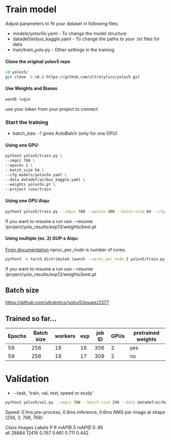 # Train model 

Adjust parameters to fit your dataset in following files:
* models/yolov5n.yaml - To change the model structure
* datadef/airbus_kaggle.yaml - To change the paths to your .txt files for data
* train/train_yolo.py - Other settings in the training

#### Clone the original yolov5 repo
````bash
cd yolov5/
git clone -b v6.1 https://github.com/ultralytics/yolov5.git
````
#### Use Weights and Biases
````bash
wandb login
````
use your token from your project to connect

### Start the training
* batch_size: -1 gives AutoBatch (only for one GPU)
#### Using one GPU:
````bash
python3 yolov5/train.py \
--imgsz 768 \
--epochs 2 \
--batch_size 64 \
--cfg models/yolov5n.yaml \
--data datadef/airbus_kaggle.yaml \
--weights yolov5n.pt \
--project runs/train
````
#### Using one GPU Aiqu:
````bash
python3 yolov5/train.py --imgsz 768 --epochs 300 --batch-size 64 --cfg models/yolov5n.yaml --data datadef/airbus_kaggle_aiqu.yaml --weights yolov5n.pt --project /project/yolo_results --device 0 --save-period 1 
````
If you want to resume a run use --resume /project/yolo_results/exp13/weights/best.pt

#### Using multiple (ex. 2) GUP:s Aiqu:
[From documentation](https://docs.ultralytics.com/tutorials/multi-gpu-training/)
nproc_per_node is number of cores.
````bash
python3 -m torch.distributed.launch --nproc_per_node 2 yolov5/train.py --imgsz 768 --epochs 300 --batch-size 256 --cfg models/yolov5n.yaml --data datadef/airbus_kaggle_aiqu.yaml --weights yolov5n.pt --project /project/yolo_results --device 0,1 --save-period 10 --cache
````
If you want to resume a run use --resume /project/yolo_results/exp13/weights/best.pt

## Batch size
https://github.com/ultralytics/yolov5/issues/2377

## Trained so far...
| Epochs  | Batch size | workers | exp | job ID | GPUs | pretrained weights |
| ------ | --------- | ------ | ----------- | ---- | ------ | --|
| 59  | 256  | 16 | 16 | 306 | 2 | yes |
| 59  | 256  | 16 | 17 | 309 | 2 | no |

# Validation
* --task, 'train, val, test, speed or study'
````bash
python3 yolov5/val.py --imgsz 768 --batch-size 256 --data datadef/airbus_kaggle_aiqu.yaml --weights /project/yolo_results/exp16/weights/best.pt --project /project/yolo_results_test --device 0,1 --task test --save-txt --single-cls
````

Speed: 0.1ms pre-process, 0.9ms inference, 0.6ms NMS per image at shape (256, 3, 768, 768)

 Class     Images     Labels      P          R        mAP@.5    mAP@.5:.95                                        
 all      28884      12416      0.767      0.661      0.711      0.442
